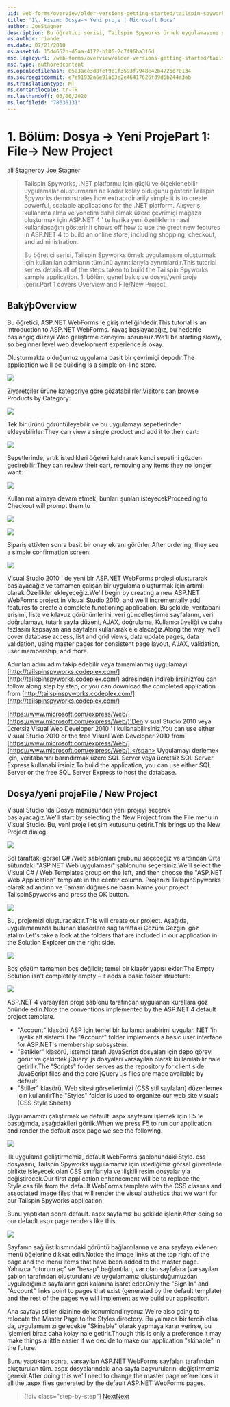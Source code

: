 ```yaml
---
uid: web-forms/overview/older-versions-getting-started/tailspin-spyworks/tailspin-spyworks-part-1
title: '1\. kısım: Dosya-> Yeni proje | Microsoft Docs'
author: JoeStagner
description: Bu öğretici serisi, Tailspin Spyworks örnek uygulamasını oluşturmak için kullanılan adımların tümünü ayrıntılarıyla ayrıntılardır. 1\. bölüm, genel bakış ve dosya/yeni proje içerir.
ms.author: riande
ms.date: 07/21/2010
ms.assetid: 15d4652b-d5aa-4172-b186-2c7f96ba316d
msc.legacyurl: /web-forms/overview/older-versions-getting-started/tailspin-spyworks/tailspin-spyworks-part-1
msc.type: authoredcontent
ms.openlocfilehash: 05a3ace3d8fef9c1f3593f7948e42b4725d70134
ms.sourcegitcommit: e7e91932a6e91a63e2e46417626f39d6b244a3ab
ms.translationtype: MT
ms.contentlocale: tr-TR
ms.lasthandoff: 03/06/2020
ms.locfileid: "78636131"
---
```

# <a name="part-1-file--new-project"></a><span data-ttu-id="28225-104">1\. Bölüm: Dosya -> Yeni Proje</span><span class="sxs-lookup"><span data-stu-id="28225-104">Part 1: File-> New Project</span></span>

<span data-ttu-id="28225-105">[ali Stagner](https://github.com/JoeStagner)</span><span class="sxs-lookup"><span data-stu-id="28225-105">by [Joe Stagner](https://github.com/JoeStagner)</span></span>

> <span data-ttu-id="28225-106">Tailspin Spyworks, .NET platformu için güçlü ve ölçeklenebilir uygulamalar oluşturmanın ne kadar kolay olduğunu gösterir.</span><span class="sxs-lookup"><span data-stu-id="28225-106">Tailspin Spyworks demonstrates how extraordinarily simple it is to create powerful, scalable applications for the .NET platform.</span></span> <span data-ttu-id="28225-107">Alışveriş, kullanıma alma ve yönetim dahil olmak üzere çevrimiçi mağaza oluşturmak için ASP.NET 4 ' te harika yeni özelliklerin nasıl kullanılacağını gösterir.</span><span class="sxs-lookup"><span data-stu-id="28225-107">It shows off how to use the great new features in ASP.NET 4 to build an online store, including shopping, checkout, and administration.</span></span>
> 
> <span data-ttu-id="28225-108">Bu öğretici serisi, Tailspin Spyworks örnek uygulamasını oluşturmak için kullanılan adımların tümünü ayrıntılarıyla ayrıntılardır.</span><span class="sxs-lookup"><span data-stu-id="28225-108">This tutorial series details all of the steps taken to build the Tailspin Spyworks sample application.</span></span> <span data-ttu-id="28225-109">1\. bölüm, genel bakış ve dosya/yeni proje içerir.</span><span class="sxs-lookup"><span data-stu-id="28225-109">Part 1 covers Overview and File/New Project.</span></span>

## <a id="_Toc260221666"></a><span data-ttu-id="28225-110">Bakýþ</span><span class="sxs-lookup"><span data-stu-id="28225-110">Overview</span></span>

<span data-ttu-id="28225-111">Bu öğretici, ASP.NET WebForms 'e giriş niteliğindedir.</span><span class="sxs-lookup"><span data-stu-id="28225-111">This tutorial is an introduction to ASP.NET WebForms.</span></span> <span data-ttu-id="28225-112">Yavaş başlayacağız, bu nedenle başlangıç düzeyi Web geliştirme deneyimi sorunsuz.</span><span class="sxs-lookup"><span data-stu-id="28225-112">We'll be starting slowly, so beginner level web development experience is okay.</span></span>

<span data-ttu-id="28225-113">Oluşturmakta olduğumuz uygulama basit bir çevrimiçi depodır.</span><span class="sxs-lookup"><span data-stu-id="28225-113">The application we'll be building is a simple on-line store.</span></span>

![](tailspin-spyworks-part-1/_static/image1.jpg)

<span data-ttu-id="28225-114">Ziyaretçiler ürüne kategoriye göre gözatabilirler:</span><span class="sxs-lookup"><span data-stu-id="28225-114">Visitors can browse Products by Category:</span></span>

![](tailspin-spyworks-part-1/_static/image2.jpg)

<span data-ttu-id="28225-115">Tek bir ürünü görüntüleyebilir ve bu uygulamayı sepetlerinden ekleyebilirler:</span><span class="sxs-lookup"><span data-stu-id="28225-115">They can view a single product and add it to their cart:</span></span>

![](tailspin-spyworks-part-1/_static/image3.jpg)

<span data-ttu-id="28225-116">Sepetlerinde, artık istedikleri öğeleri kaldırarak kendi sepetini gözden geçirebilir:</span><span class="sxs-lookup"><span data-stu-id="28225-116">They can review their cart, removing any items they no longer want:</span></span>

![](tailspin-spyworks-part-1/_static/image4.jpg)

<span data-ttu-id="28225-117">Kullanıma almaya devam etmek, bunları şunları isteyecek</span><span class="sxs-lookup"><span data-stu-id="28225-117">Proceeding to Checkout will prompt them to</span></span>

![](tailspin-spyworks-part-1/_static/image5.jpg)

![](tailspin-spyworks-part-1/_static/image6.jpg)

<span data-ttu-id="28225-118">Sipariş ettikten sonra basit bir onay ekranı görürler:</span><span class="sxs-lookup"><span data-stu-id="28225-118">After ordering, they see a simple confirmation screen:</span></span>

![](tailspin-spyworks-part-1/_static/image7.jpg)

<span data-ttu-id="28225-119">Visual Studio 2010 ' de yeni bir ASP.NET WebForms projesi oluşturarak başlayacağız ve tamamen çalışan bir uygulama oluşturmak için artımlı olarak Özellikler ekleyeceğiz.</span><span class="sxs-lookup"><span data-stu-id="28225-119">We'll begin by creating a new ASP.NET WebForms project in Visual Studio 2010, and we'll incrementally add features to create a complete functioning application.</span></span> <span data-ttu-id="28225-120">Bu şekilde, veritabanı erişimi, liste ve kılavuz görünümlerini, veri güncelleştirme sayfalarını, veri doğrulamayı, tutarlı sayfa düzeni, AJAX, doğrulama, Kullanıcı üyeliği ve daha fazlasını kapsayan ana sayfaları kullanarak ele alacağız.</span><span class="sxs-lookup"><span data-stu-id="28225-120">Along the way, we'll cover database access, list and grid views, data update pages, data validation, using master pages for consistent page layout, AJAX, validation, user membership, and more.</span></span>

<span data-ttu-id="28225-121">Adımları adım adım takip edebilir veya tamamlanmış uygulamayı [http://tailspinspyworks.codeplex.com/](http://tailspinspyworks.codeplex.com/) adresinden indirebilirsiniz</span><span class="sxs-lookup"><span data-stu-id="28225-121">You can follow along step by step, or you can download the completed application from [http://tailspinspyworks.codeplex.com/](http://tailspinspyworks.codeplex.com/)</span></span>

<span data-ttu-id="28225-122">[https://www.microsoft.com/express/Web/](https://www.microsoft.com/express/Web/)'Den visual Studio 2010 veya ücretsiz Visual Web Developer 2010 ' i kullanabilirsiniz.</span><span class="sxs-lookup"><span data-stu-id="28225-122">You can use either Visual Studio 2010 or the free Visual Web Developer 2010 from [https://www.microsoft.com/express/Web/](https://www.microsoft.com/express/Web/).</span></span> <span data-ttu-id="28225-123">Uygulamayı derlemek için, veritabanını barındırmak üzere SQL Server veya ücretsiz SQL Server Express kullanabilirsiniz.</span><span class="sxs-lookup"><span data-stu-id="28225-123">To build the application, you can use either SQL Server or the free SQL Server Express to host the database.</span></span>

## <a id="_Toc260221667"></a><span data-ttu-id="28225-124">Dosya/yeni proje</span><span class="sxs-lookup"><span data-stu-id="28225-124">File / New Project</span></span>

<span data-ttu-id="28225-125">Visual Studio 'da Dosya menüsünden yeni projeyi seçerek başlayacağız.</span><span class="sxs-lookup"><span data-stu-id="28225-125">We'll start by selecting the New Project from the File menu in Visual Studio.</span></span> <span data-ttu-id="28225-126">Bu, yeni proje iletişim kutusunu getirir.</span><span class="sxs-lookup"><span data-stu-id="28225-126">This brings up the New Project dialog.</span></span>

![](tailspin-spyworks-part-1/_static/image8.jpg)

<span data-ttu-id="28225-127">Sol taraftaki görsel C# /Web şablonları grubunu seçeceğiz ve ardından Orta sütundaki "ASP.NET Web uygulaması" şablonunu seçersiniz.</span><span class="sxs-lookup"><span data-stu-id="28225-127">We'll select the Visual C# / Web Templates group on the left, and then choose the "ASP.NET Web Application" template in the center column.</span></span> <span data-ttu-id="28225-128">Projenizi TailspinSpyworks olarak adlandırın ve Tamam düğmesine basın.</span><span class="sxs-lookup"><span data-stu-id="28225-128">Name your project TailspinSpyworks and press the OK button.</span></span>

![](tailspin-spyworks-part-1/_static/image9.jpg)

<span data-ttu-id="28225-129">Bu, projemizi oluşturacaktır.</span><span class="sxs-lookup"><span data-stu-id="28225-129">This will create our project.</span></span> <span data-ttu-id="28225-130">Aşağıda, uygulamamızda bulunan klasörlere sağ taraftaki Çözüm Gezgini göz atalım.</span><span class="sxs-lookup"><span data-stu-id="28225-130">Let's take a look at the folders that are included in our application in the Solution Explorer on the right side.</span></span>

![](tailspin-spyworks-part-1/_static/image10.jpg)

<span data-ttu-id="28225-131">Boş çözüm tamamen boş değildir; temel bir klasör yapısı ekler:</span><span class="sxs-lookup"><span data-stu-id="28225-131">The Empty Solution isn't completely empty – it adds a basic folder structure:</span></span>

![](tailspin-spyworks-part-1/_static/image1.png)

<span data-ttu-id="28225-132">ASP.NET 4 varsayılan proje şablonu tarafından uygulanan kurallara göz önünde edin.</span><span class="sxs-lookup"><span data-stu-id="28225-132">Note the conventions implemented by the ASP.NET 4 default project template.</span></span>

- <span data-ttu-id="28225-133">"Account" klasörü ASP için temel bir kullanıcı arabirimi uygular. NET 'in üyelik alt sistemi.</span><span class="sxs-lookup"><span data-stu-id="28225-133">The "Account" folder implements a basic user interface for ASP.NET's membership subsystem.</span></span>
- <span data-ttu-id="28225-134">"Betikler" klasörü, istemci tarafı JavaScript dosyaları için depo görevi görür ve çekirdek jQuery. js dosyaları varsayılan olarak kullanılabilir hale getirilir.</span><span class="sxs-lookup"><span data-stu-id="28225-134">The "Scripts" folder serves as the repository for client side JavaScript files and the core jQuery .js files are made available by default.</span></span>
- <span data-ttu-id="28225-135">"Stiller" klasörü, Web sitesi görsellerimizi (CSS stil sayfaları) düzenlemek için kullanılır</span><span class="sxs-lookup"><span data-stu-id="28225-135">The "Styles" folder is used to organize our web site visuals (CSS Style Sheets)</span></span>

<span data-ttu-id="28225-136">Uygulamamızı çalıştırmak ve default. aspx sayfasını işlemek için F5 'e bastığımda, aşağıdakileri görtik.</span><span class="sxs-lookup"><span data-stu-id="28225-136">When we press F5 to run our application and render the default.aspx page we see the following.</span></span>

![](tailspin-spyworks-part-1/_static/image11.jpg)

<span data-ttu-id="28225-137">İlk uygulama geliştirmemiz, default WebForms şablonundaki Style. css dosyasını, Tailspin Spyworks uygulamamız için istediğimiz görsel güvenlerle birlikte işleyecek olan CSS sınıflarıyla ve ilişkili resim dosyalarıyla değiştirecek.</span><span class="sxs-lookup"><span data-stu-id="28225-137">Our first application enhancement will be to replace the Style.css file from the default WebForms template with the CSS classes and associated image files that will render the visual asthetics that we want for our Tailspin Spyworks application.</span></span>

<span data-ttu-id="28225-138">Bunu yaptıktan sonra default. aspx sayfamız bu şekilde işlenir.</span><span class="sxs-lookup"><span data-stu-id="28225-138">After doing so our default.aspx page renders like this.</span></span>

![](tailspin-spyworks-part-1/_static/image12.jpg)

<span data-ttu-id="28225-139">Sayfanın sağ üst kısmındaki görüntü bağlantılarına ve ana sayfaya eklenen menü öğelerine dikkat edin.</span><span class="sxs-lookup"><span data-stu-id="28225-139">Notice the image links at the top right of the page and the menu items that have been added to the master page.</span></span> <span data-ttu-id="28225-140">Yalnızca "oturum aç" ve "hesap" bağlantıları, var olan sayfalara (varsayılan şablon tarafından oluşturulan) ve uygulamamız oluşturduğumuzdan uyguladığımız sayfaların geri kalanına işaret eder.</span><span class="sxs-lookup"><span data-stu-id="28225-140">Only the "Sign In" and "Account" links point to pages that exist (generated by the default template) and the rest of the pages we will implement as we build our application.</span></span>

<span data-ttu-id="28225-141">Ana sayfayı stiller dizinine de konumlandırıyoruz.</span><span class="sxs-lookup"><span data-stu-id="28225-141">We're also going to relocate the Master Page to the Styles directory.</span></span> <span data-ttu-id="28225-142">Bu yalnızca bir tercih olsa da, uygulamamızı gelecekte "Skinable" olarak yapmaya karar verirse, bu işlemleri biraz daha kolay hale getirir.</span><span class="sxs-lookup"><span data-stu-id="28225-142">Though this is only a preference it may make things a little easier if we decide to make our application "skinable" in the future.</span></span>

<span data-ttu-id="28225-143">Bunu yaptıktan sonra, varsayılan ASP.NET WebForms sayfaları tarafından oluşturulan tüm. aspx dosyalarındaki ana sayfa başvurularını değiştirmemiz gerekir.</span><span class="sxs-lookup"><span data-stu-id="28225-143">After doing this we'll need to change the master page references in all the .aspx files generated by the default ASP.NET WebForms pages.</span></span>

> [!div class="step-by-step"]
> [<span data-ttu-id="28225-144">Next</span><span class="sxs-lookup"><span data-stu-id="28225-144">Next</span></span>](tailspin-spyworks-part-2.md)
